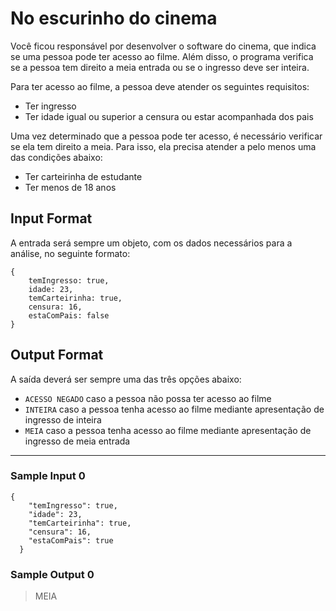 # No escurinho do cinema

Você ficou responsável por desenvolver o software do cinema, que indica se uma pessoa pode ter acesso ao filme. Além disso, o programa verifica se a pessoa tem direito a meia entrada ou se o ingresso deve ser inteira.

Para ter acesso ao filme, a pessoa deve atender os seguintes requisitos:

- Ter ingresso
- Ter idade igual ou superior a censura ou estar acompanhada dos pais

Uma vez determinado que a pessoa pode ter acesso, é necessário verificar se ela tem direito a meia. Para isso, ela precisa atender a pelo menos uma das condições abaixo:

- Ter carteirinha de estudante
- Ter menos de 18 anos

## Input Format

A entrada será sempre um objeto, com os dados necessários para a análise, no seguinte formato:
```
{
    temIngresso: true,
    idade: 23,
    temCarteirinha: true,
    censura: 16,
    estaComPais: false
}
```

## Output Format

A saída deverá ser sempre uma das três opções abaixo:

- `ACESSO NEGADO` caso a pessoa não possa ter acesso ao filme
- `INTEIRA` caso a pessoa tenha acesso ao filme mediante apresentação de ingresso de inteira
- `MEIA` caso a pessoa tenha acesso ao filme mediante apresentação de ingresso de meia entrada


---
### Sample Input 0
```
{
    "temIngresso": true,
    "idade": 23,
    "temCarteirinha": true,
    "censura": 16,
    "estaComPais": true
  }
```

### Sample Output 0
>MEIA
